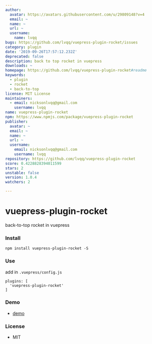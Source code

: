 ```yaml
---
author:
  avatar: https://avatars.githubusercontent.com/u/29809148?v=4
  email: ~
  name: ~
  url: ~
  username:
    name: lvqq
bugs: https://github.com/lvqq/vuepress-plugin-rocket/issues
category: plugin
date: '2019-09-26T17:57:12.232Z'
deprecated: false
description: back to top rocket in vuepress
downloads: ~
homepage: https://github.com/lvqq/vuepress-plugin-rocket#readme
keywords:
  - plugin
  - rocket
  - back-to-top
license: MIT License
maintainers:
  - email: nicksonlvqq@gmail.com
    username: lvqq
name: vuepress-plugin-rocket
npm: https://www.npmjs.com/package/vuepress-plugin-rocket
publisher:
  avatar: ~
  email: ~
  name: ~
  url: ~
  username:
    email: nicksonlvqq@gmail.com
    username: lvqq
repository: https://github.com/lvqq/vuepress-plugin-rocket
score: 0.4228828394011599
stars: 2
unstable: false
version: 1.0.4
watchers: 2

---
```


# vuepress-plugin-rocket
back-to-top rocket in vuepress
### Install
```
npm install vuepress-plugin-rocket -S
```

### Use
add in `.vuepress/config.js`
```
plugins: [
  'vuepress-plugin-rocket'
]
```

### Demo
- [demo](https://www.chlorine.site)

### License
- MIT